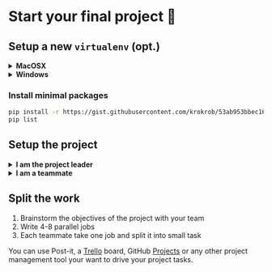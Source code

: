 # Start your final project :rocket:

## Setup a new `virtualenv` (opt.)

<details>
  <summary markdown='span'><strong>MacOSX</strong></summary>

```bash
pyenv virtualenv project_name
pyenv activate project_name
pip install --upgrade pip
```

</details>

<details>
  <summary markdown='span'><strong>Windows</strong></summary>

```bash
cd ~/.venvs
python -m venv project_name
source ~/.venvs/project_name/Scripts/activate
```

</details>

### Install minimal packages

```bash
pip install -r https://gist.githubusercontent.com/krokrob/53ab953bbec16c96b9938fcaebf2b199/raw/9035bbf12922840905ef1fbbabc459dc565b79a3/minimal_requirements.txt
pip list
```

## Setup the project

<details>
  <summary markdown='span'><strong>I am the project leader</strong></summary>
Let's create a new project:

```bash
cd ~/code/<user.github_nickname>
packgenlite project_name
cd project_name
```

Then create a GitHub repository and push your project:

```bash
gh repo create
git push origin master
```

Finally, add your teammates as collaborators on GitHub.
</details>

<details>
  <summary markdown='span'><strong>I am a teammate</strong></summary>
Let's clone the project:

```bash
mkdir ~/code/<PROJECT_LEADER_GITHUB_NICKNAME> && cd "$_"
git clone git@github.com:<PROJECT_LEADER_GITHUB_NICKNAME>/<PROJECT_NAME>.git
cd project_name
```

You're good to go.
</details>

## Split the work

1. Brainstorm the objectives of the project with your team
2. Write 4-8 parallel jobs
3. Each teammate take one job and split it into small task

You can use Post-it, a [Trello](https://trello.com/) board, GitHub [Projects](https://docs.github.com/en/github/managing-your-work-on-github/creating-a-project-board) or any other project management tool your want to drive your project tasks.
